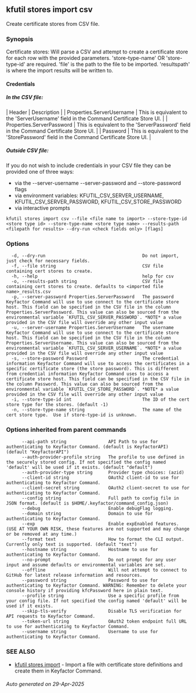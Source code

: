 ## kfutil stores import csv

Create certificate stores from CSV file.

### Synopsis

Certificate stores: Will parse a CSV and attempt to create a certificate store for each row with the provided parameters.
'store-type-name' OR 'store-type-id' are required.
'file' is the path to the file to be imported.
'resultspath' is where the import results will be written to.

#### Credentials

##### In the CSV file:

| Header | Description |
| Properties.ServerUsername | This is equivalent to the 'ServerUsername' field in the Command Certificate Store UI. |
| Properties.ServerPassword | This is equivalent to the 'ServerPassword' field in the Command Certificate Store UI. |
| Password | This is equivalent to the 'StorePassword' field in the Command Certificate Store UI. |

##### Outside CSV file:

If you do not wish to include credentials in your CSV file they can be provided one of three ways:
- via the --server-username --server-password and --store-password flags
- via environment variables: KFUTIL_CSV_SERVER_USERNAME, KFUTIL_CSV_SERVER_PASSWORD, KFUTIL_CSV_STORE_PASSWORD
- via interactive prompts


```
kfutil stores import csv --file <file name to import> --store-type-id <store type id> --store-type-name <store type name> --results-path <filepath for results> --dry-run <check fields only> [flags]
```

### Options

```
  -d, --dry-run                                     Do not import, just check for necessary fields.
  -f, --file string                                 CSV file containing cert stores to create.
  -h, --help                                        help for csv
  -o, --results-path string                         CSV file containing cert stores to create. defaults to <imported file name>_results.csv
  -p, --server-password Properties.ServerPassword   The password Keyfactor Command will use to use connect to the certificate store host. This field can be specified in the CSV file in the column Properties.ServerPassword. This value can also be sourced from the environmental variable `KFUTIL_CSV_SERVER_PASSWORD`. *NOTE* a value provided in the CSV file will override any other input value
  -u, --server-username Properties.ServerUsername   The username Keyfactor Command will use to use connect to the certificate store host. This field can be specified in the CSV file in the column Properties.ServerUsername. This value can also be sourced from the environmental variable `KFUTIL_CSV_SERVER_USERNAME`. *NOTE* a value provided in the CSV file will override any other input value
  -s, --store-password Password                     The credential information Keyfactor Command will use to access the certificates in a specific certificate store (the store password). This is different from credential information Keyfactor Command uses to access a certificate store host. This field can be specified in the CSV file in the column Password. This value can also be sourced from the environmental variable `KFUTIL_CSV_STORE_PASSWORD`. *NOTE* a value provided in the CSV file will override any other input value
  -i, --store-type-id int                           The ID of the cert store type for the stores. (default -1)
  -n, --store-type-name string                      The name of the cert store type.  Use if store-type-id is unknown.
```

### Options inherited from parent commands

```
      --api-path string                API Path to use for authenticating to Keyfactor Command. (default is KeyfactorAPI) (default "KeyfactorAPI")
      --auth-provider-profile string   The profile to use defined in the securely stored config. If not specified the config named 'default' will be used if it exists. (default "default")
      --auth-provider-type string      Provider type choices: (azid)
      --client-id string               OAuth2 client-id to use for authenticating to Keyfactor Command.
      --client-secret string           OAuth2 client-secret to use for authenticating to Keyfactor Command.
      --config string                  Full path to config file in JSON format. (default is $HOME/.keyfactor/command_config.json)
      --debug                          Enable debugFlag logging.
      --domain string                  Domain to use for authenticating to Keyfactor Command.
      --exp                            Enable expEnabled features. (USE AT YOUR OWN RISK, these features are not supported and may change or be removed at any time.)
      --format text                    How to format the CLI output. Currently only text is supported. (default "text")
      --hostname string                Hostname to use for authenticating to Keyfactor Command.
      --no-prompt                      Do not prompt for any user input and assume defaults or environmental variables are set.
      --offline                        Will not attempt to connect to GitHub for latest release information and resources.
      --password string                Password to use for authenticating to Keyfactor Command. WARNING: Remember to delete your console history if providing kfcPassword here in plain text.
      --profile string                 Use a specific profile from your config file. If not specified the config named 'default' will be used if it exists.
      --skip-tls-verify                Disable TLS verification for API requests to Keyfactor Command.
      --token-url string               OAuth2 token endpoint full URL to use for authenticating to Keyfactor Command.
      --username string                Username to use for authenticating to Keyfactor Command.
```

### SEE ALSO

* [kfutil stores import](kfutil_stores_import.md)     - Import a file with certificate store definitions and create them
  in Keyfactor Command.

###### Auto generated on 29-Apr-2025
